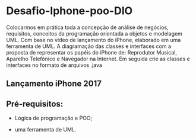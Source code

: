 # Desafio-Iphone-poo-DIO

Colocarmos em prática toda a concepção de análise de negócios, requisitos, conceitos da programação orientada a objetos e modelagem UML. Com base no vídeo de lançamento do iPhone, elaborado em uma ferramenta de UML. A diagramação das classes e interfaces com a proposta de representar os papéis do iPhone de: Reprodutor Musical, Aparelho Telefônico e Navegador na Internet. Em seguida crie as classes e interfaces no formato de arquivos .java

## Lançamento iPhone 2017

## Pré-requisitos:

- Lógica de programação e POO;

- uma ferramenta de UML.



